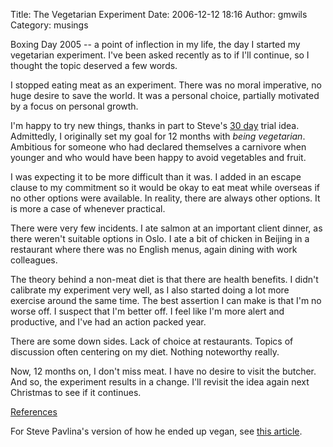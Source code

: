 Title: The Vegetarian Experiment
Date: 2006-12-12 18:16
Author: gmwils
Category: musings

Boxing Day 2005 -- a point of inflection in my life, the day I started
my vegetarian experiment. I've been asked recently as to if I'll
continue, so I thought the topic deserved a few words.

I stopped eating meat as an experiment. There was no moral imperative,
no huge desire to save the world. It was a personal choice, partially
motivated by a focus on personal growth.

I'm happy to try new things, thanks in part to Steve's [30 day][] trial
idea. Admittedly, I originally set my goal for 12 months with *being
vegetarian*. Ambitious for someone who had declared themselves a
carnivore when younger and who would have been happy to avoid vegetables
and fruit.

I was expecting it to be more difficult than it was. I added in an
escape clause to my commitment so it would be okay to eat meat while
overseas if no other options were available. In reality, there are
always other options. It is more a case of whenever practical.

There were very few incidents. I ate salmon at an important client
dinner, as there weren't suitable options in Oslo. I ate a bit of
chicken in Beijing in a restaurant where there was no English menus,
again dining with work colleagues.

The theory behind a non-meat diet is that there are health benefits. I
didn't calibrate my experiment very well, as I also started doing a lot
more exercise around the same time. The best assertion I can make is
that I'm no worse off. I suspect that I'm better off. I feel like I'm
more alert and productive, and I've had an action packed year.

There are some down sides. Lack of choice at restaurants. Topics of
discussion often centering on my diet. Nothing noteworthy really.

Now, 12 months on, I don't miss meat. I have no desire to visit the
butcher. And so, the experiment results in a change. I'll revisit the
idea again next Christmas to see if it continues.

<u>References</u>

For Steve Pavlina's version of how he ended up vegan, see [this
article][].

  [30 day]: http://www.stevepavlina.com/blog/2005/04/30-days-to-success/
  [this article]: http://www.stevepavlina.com/blog/2006/09/why-vegan/

